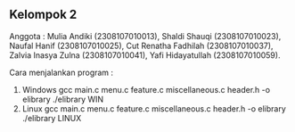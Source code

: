 Kelompok 2
-------------------------------------------------------------------
Anggota : 
Mulia Andiki (2308107010013),
Shaldi Shauqi (2308107010023),
Naufal Hanif (2308107010025),
Cut Renatha Fadhilah (2308107010037),
Zalvia Inasya Zulna (2308107010041),
Yafi Hidayatullah (2308107010059).

Cara menjalankan program :
1. Windows
	gcc main.c menu.c feature.c miscellaneous.c header.h -o elibrary
	./elibrary WIN
2. Linux
	gcc main.c menu.c feature.c miscellaneous.c header.h -o elibrary
	./elibrary LINUX
